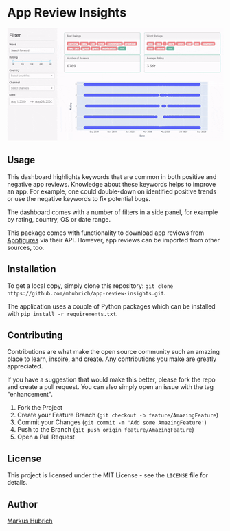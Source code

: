 # App Review Insights

![Application example](/example/demo.gif)

## Usage

This dashboard highlights keywords that are common in both positive and negative app reviews. Knowledge about these keywords helps to improve an app. For example, one could double-down on identified positive trends or use the negative keywords to fix potential bugs.

The dashboard comes with a number of filters in a side panel, for example by rating, country, OS or date range.

This package comes with functionality to download app reviews from [Appfigures](https://appfigures.com) via their API. However, app reviews can be imported from other sources, too.

## Installation

To get a local copy, simply clone this repository: `git clone https://github.com/mhubrich/app-review-insights.git`.

The application uses a couple of Python packages which can be installed with `pip install -r requirements.txt`.


## Contributing

Contributions are what make the open source community such an amazing place to learn, inspire, and create. Any contributions you make are greatly appreciated.

If you have a suggestion that would make this better, please fork the repo and create a pull request. You can also simply open an issue with the tag "enhancement".

1. Fork the Project
2. Create your Feature Branch (`git checkout -b feature/AmazingFeature`)
3. Commit your Changes (`git commit -m 'Add some AmazingFeature'`)
4. Push to the Branch (`git push origin feature/AmazingFeature`)
5. Open a Pull Request

## License

This project is licensed under the MIT License - see the `LICENSE` file for details.

## Author

[Markus Hubrich](https://github.com/mhubrich)
